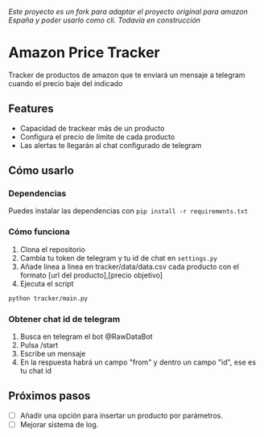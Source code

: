 *Este proyecto es un fork para adaptar el proyecto original para amazon España y poder usarlo como cli.*
*Todavía en construcción* 

# Amazon Price Tracker
Tracker de productos de amazon que te enviará un mensaje a telegram cuando el precio baje del indicado
## Features
* Capacidad de trackear más de un producto
* Configura el precio de límite de cada producto
* Las alertas te llegarán al chat configurado de telegram
## Cómo usarlo
### Dependencias
Puedes instalar las dependencias con `pip install -r requirements.txt`
### Cómo funciona
1. Clona el repositorio
2. Cambia tu token de telegram y tu id de chat en `settings.py` 
3. Añade linea a linea en tracker/data/data.csv cada producto con el formato [url del producto],[precio objetivo]
4. Ejecuta el script
```bash
python tracker/main.py
```
### Obtener chat id de telegram
1. Busca en telegram el bot @RawDataBot
2. Pulsa /start
3. Escribe un mensaje
4. En la respuesta habrá un campo "from" y dentro un campo "id", ese es tu chat id
## Próximos pasos
- [ ] Añadir una opción para insertar un producto por parámetros. 
- [ ] Mejorar sistema de log. 